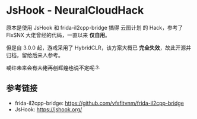 # JsHook - NeuralCloudHack

原本是使用 JsHook 和 frida-il2cpp-bridge 搞得 云图计划 的 Hack，参考了 FlxSNX 大佬曾经的代码，一直以来 **仅自用**。

但是自 3.0.0 起，游戏采用了 HybridCLR，该方案大概已 **完全失效**，故此开源并归档，留给后来人参考。

~~或许未来会有大佬再创辉煌也说不定呢？~~

## 参考链接

- frida-il2cpp-bridge: <https://github.com/vfsfitvnm/frida-il2cpp-bridge>
- JsHook: <https://jshook.org/>
